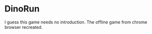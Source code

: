 # DinoRun
I guess this game needs no introduction. 
The offline game from chrome browser recreated.
